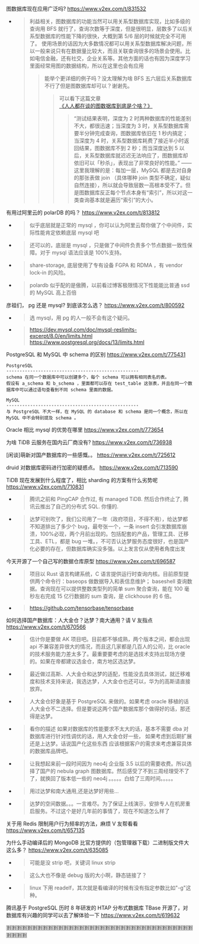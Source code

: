 
图数据库现在应用广泛吗? https://www.v2ex.com/t/831532
- > 利益相关，图数据库的功能当然可以用关系型数据库实现，比如多级的查询用 BFS 就行了，查询次数等于深度，但是很明显，层数多了以后关系型数据库的性能下降的很快，大概到第 5/6 层的时候就完全不可用了。
使用场景的话因为大多数情况都可以用关系型数据库解决问题，所以一般来说只有在数据量比较大，而且关联查询很多的场景会使用。比如电信金融，还有社交，企业关系等。其他方面的话也有因为深度学习里面经常用图的数据结构，所以在这里也会有应用
  >> 能举个更详细的例子吗？没太理解为啥 BFS 五六层后关系数据库不行了但是图数据库却可以？谢谢先。
  >>> 可以看下这篇文章 [《人人都在谈的图数据库到底是个啥？》](https://bbs.huaweicloud.com/blogs/265577)
  >>>> “测试结果表明，深度为 2 时两种数据库的性能差别不大，都很迅速；当深度为 3 时，关系型数据库需要半分钟完成查询，图数据库依旧在 1 秒内搞定；当深度为 4 时，关系型数据库耗费了接近半小时返回结果，图数据库不到 2 秒；而当深度达到 5 以后，关系型数据库就迟迟无法响应了，图数据库却依旧可以「秒杀」，表现出了非常良好的性能。” —— 这里我理解的是：每加一层，MySQL 都是去对自身的那张表做 join （具体哪种 join 类型不确定，疑似自然连接），所以就会导致层数一高根本受不了。但是图数据库反正每个节点本身有“索引”，所以对这一类查询基本就是遍历“索引”的大小。

有用过阿里云的 polarDB 的吗？ https://www.v2ex.com/t/813812
- > 似乎底层就是正常的 mysql ，你可以认为阿里云帮你做了个中间件，实际性能肯定依赖底层 mysql 吧
- > 还可以的，底层是 mysql ，只是做了中间件负责多个节点数据一致性保障。对于 mysql 语法应该是 100%支持。
- > share-storage, 底层使用了专有设备 FGPA 和 RDMA ，有 vendor lock-in 的风险。
- > polardb 似乎配的是傲腾，以前看过博客极限情况下性能能比普通 ssd 的 MySQL 高上百倍

彦祖们， pg 还是 mysql? 到底该怎么选？ https://www.v2ex.com/t/800592
- > 选 mysql，用 pg 的人一般不会有这个疑问。
- > https://dev.mysql.com/doc/mysql-reslimits-excerpt/8.0/en/limits.html <br> https://www.postgresql.org/docs/13/limits.html

PostgreSQL 和 MySQL 中 schema 的区别 https://www.v2ex.com/t/775431
```console
PostgreSQL
--------------------------------------------------
schema 在同一个数据库中可以创建多个，每个 schema 可以拥有相同表名的表。
假设有 a_schema 和 b_schema ，里面都可以存在 test_table 这张表，并且在同一个数据库中可以通过语句查看到不同 schema 里面的数据。

MySQL
--------------------------------------------------
与 PostgreSQL 不大一样，在 MySQL 的 database 和 schema 是同一个概念，所以在 MySQL 中不会特别提及 schema 。
```

Oracle 相比 mysql 的优势在哪里 https://www.v2ex.com/t/773654

为啥 TiDB 云服务在国内云厂商没有? https://www.v2ex.com/t/736938

[闲谈]萌新对国产数据库的一些感慨。。 https://www.v2ex.com/t/725612

druid 对数据库密码进行加密的疑惑点。 https://www.v2ex.com/t/713590

TiDB 现在发展到什么程度了，相比 sharding 的方案有什么劣势呢 https://www.v2ex.com/t/710831
- > 腾讯之前和 PingCAP 合作过, 有 managed TiDB. 然后合作终止了, 腾讯云推出了自己的分布式 SQL. 你懂的.
- > 达梦可别吹了，我们公司用了一年（政府项目，不得不用），给达梦都不知道排出了多少个 bug，最夸张一个，一条 insert 会引发数据库崩溃，100%必现，两个月前出现的。包括配套的产品，管理工具、迁移工具、ETL，都是 bug 一堆。，不可否认达梦服务态度很好，也是国产化必要的存在，但数据库确实没多强。以上发言仅从使用者角度出发

今天开源了一个自己写的数据仓库原型 https://www.v2ex.com/t/696587
- > 项目以 Rust 语言构建系统，C 语言提供运行时查询内核。目前原型提供两个命令行：baseops 做数据导入和表信息维护； baseshell 查询数据。查询现在可以提供整数类型列的简单 sum 聚合查询，能在 100 毫秒左右完成 15 亿行数据的 sum 查询，是 clickhouse 的 6 倍。
- > https://github.com/tensorbase/tensorbase

如何选择国产数据库：人大金仓？达梦？南大通用？请 V 友指点 https://www.v2ex.com/t/670566
- > 估计你是要做 AK 项目吧。目前都不够成熟，两个版本之间，都会出现 api 不兼容差异很大的情况，而且这几家都是几百人的公司，比 oracle 的技术服务能力差太多了。最重要要考虑的是选技术支持出现场方便的。如果在帝都建议选金仓，南方地区选达梦。
- > 最近做过高斯、人大金仓和达梦的适配，性能没去具体测试，就迁移难度和技术支持来说，我选达梦，人大金仓也还可以，华为的高斯请直接放弃。
- > 人大金仓好象是基于 PostgreSQL 来做的。如果考虑 oracle 移植的话 人大金仓不二选择。但是要说这两个国产数据库那个做得好的话，那还得是达梦。
- > 看你的描述 如果对数据库的性能要求不太大的话，基本不需要 dba 对数据库进行针对性调优的话，用人大金仓好一些， 如果考虑到后期扩展还是上达梦。话说国产化这些东西 应该根据客户的需求来考虑兼容具体的数据库品牌吧。
- > 让我想起来前一段时间因为 neo4j 企业版 3.5 以后的需要收费。所以选择了国产的 nebula graph 图数据库。然后感受了不到三周经理受不了了，就换回了版本低一些的 neo4j 。。。。。白给了三周时间。。。。。
- > 用过达梦和南大通用,还是达梦好用些...
- > 达梦的空间数据。。。一言难尽。为了保证上线演示，安排专人在机房重启服务。不过这个是好几年前的事情了，现在不知道怎么样了

关于用 Redis 限制用户行为频率的方法，麻烦 V 友帮看看 https://www.v2ex.com/t/657135

为什么手动编译后的 MongoDB 比官方提供的（包管理器下载）二进制版文件大这么多？ https://www.v2ex.com/t/635085
- > 可能是没 strip 吧，关键词 linux strip
- > 这么大也不像是 debug 版的大小啊，静态链接了？
- > linux 下用 readelf，其次就是看编译的时候有没有指定参数比如"-g"这种。

腾讯基于 PostgreSQL 历时 8 年研发的 HTAP 分布式数据库 TBase 开源了，对数据库有兴趣的同学可以去了解体验一下 https://www.v2ex.com/t/619632

:u5272::u5272::u5272::u5272::u5272::u5272::u5272::u5272::u5272::u5272::u5272::u5272::u5272::u5272::u5272::u5272::u5272::u5272::u5272::u5272::u5272::u5272::u5272::u5272::u5272::u5272::u5272::u5272::u5272::u5272::u5272::u5272::u5272::u5272::u5272::u5272::u5272::u5272::u5272::u5272:
